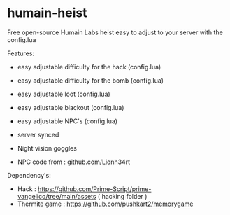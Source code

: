 # humain-heist

 Free open-source Humain Labs heist easy to adjust to your server with the config.lua

Features:
- easy adjustable difficulty for the hack (config.lua)
- easy adjustable difficulty for the bomb (config.lua)
- easy adjustable loot (config.lua)
- easy adjustable blackout (config.lua)
- easy adjustable NPC's (config.lua)
- server synced
- Night vision goggles

- NPC code from : github.com/Lionh34rt

Dependency's:
- Hack : https://github.com/Prime-Script/prime-vangelico/tree/main/assets ( hacking folder )
- Thermite game : https://github.com/pushkart2/memorygame
